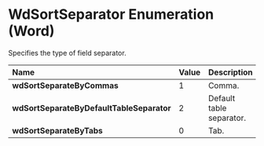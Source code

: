 
# WdSortSeparator Enumeration (Word)

Specifies the type of field separator.



|**Name**|**Value**|**Description**|
|:-----|:-----|:-----|
|**wdSortSeparateByCommas**|1|Comma.|
|**wdSortSeparateByDefaultTableSeparator**|2|Default table separator.|
|**wdSortSeparateByTabs**|0|Tab.|

